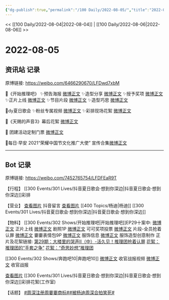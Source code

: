 ```yaml
---
{"dg-publish":true,"permalink":"/100 Daily/2022-08-05/","title":"2022-08-05","created":"2022-12-07T15:43:20.000+08:00","updated":"2023-04-11T14:46:33.672+08:00"}
---
```



<< [[100 Daily/2022-08-04\|2022-08-04]] | [[100 Daily/2022-08-06\|2022-08-06]] >>

# 2022-08-05

## 资讯站 记录

原博链接: https://weibo.com/6466290670/LFDwd7xbM

💫《开始推理吧》
✨预告海报 [微博正文](https://m.weibo.cn/6466290670/4799062727459001)
✨造型分享 [微博正文](https://m.weibo.cn/6466290670/4799067584991946)
✨授予奖项 [微博正文](https://m.weibo.cn/6466290670/4799113814606192)
✨正片上线 [微博正文](https://m.weibo.cn/6466290670/4799161427299413)
✨节目片段 [微博正文](https://m.weibo.cn/6466290670/4799162082133914)
✨造型巧思 [微博正文](https://m.weibo.cn/6466290670/4799236309521998)

💫dy夏日歌会
✨粉丝专属视频 [微博正文](https://m.weibo.cn/6466290670/4799118163837297)
✨彩排现场花絮 [微博正文](https://m.weibo.cn/6466290670/4799218844173414)

💫《天赐的声音3》幕后花絮 [微博正文](https://m.weibo.cn/6466290670/4799115562847560)

💫 团建活动定制门票 [微博正文](https://m.weibo.cn/6466290670/4799236731837387)

💫每日·早安 2021“荣耀中国节文化推广大使” 宣传合集[微博正文](https://m.weibo.cn/6466290670/4799018204401992)

---
## Bot 记录

原博链接: https://weibo.com/7452765754/LFDFEaR9T

【行程】
[[300 Events/301 Lives/抖音夏日歌会·想到你深边\|抖音夏日歌会·想到你深边]]彩排

【营业】
[查看图片](https://wx2.sinaimg.cn/large/0088n2Pggy1h4wa4urwi9j30yi0qb40t.jpg) 抖音留言 [查看图片](https://wx2.sinaimg.cn/large/0088n2Pggy1h4wa0k0hi6j30u01hdjvk.jpg) [[400 Topics/杨迪\|杨迪]] [[300 Events/301 Lives/抖音夏日歌会·想到你深边\|抖音夏日歌会·想到你深边]]

【物料】
[[300 Events/302 Shows/开始推理吧\|开始推理吧]]EP29十案中:
[微博正文](https://m.weibo.cn/2162247381/4799158647000289) 正片上线
[微博正文](https://m.weibo.cn/2162247381/4799059477660693) 剧照1P
[微博正文](https://m.weibo.cn/2162247381/4799105610028432) 可可奖项投票
[微博正文](https://m.weibo.cn/2162247381/4799159721268614) 片段-全员抢着认罪
[微博正文](https://m.weibo.cn/2162247381/4799172245457388) 嫑嫑表情包9P
[微博正文](https://m.weibo.cn/7710473200/4799066413732140) 服饰信息
[微博正文](https://m.weibo.cn/7710473200/4799227274199292) 服饰造型创意制作
正片及花絮链接:
[第29期：大楼里的哭声Ⅱ（中）-活久见！推理团抢着认罪](https://weibo.cn/sinaurl?u=https%3A%2F%2Fv.qq.com%2Fx%2Fcover%2Fmzc00200ynivua7%2Fr0043d15rft.html)
[花絮：推理团的“手套之争”](https://weibo.cn/sinaurl?u=https%3A%2F%2Fv.qq.com%2Fx%2Fcover%2Fmzc00200ynivua7%2Fj0043cyldvg.html)
[花絮：“奇思妙想”推理团](https://weibo.cn/sinaurl?u=https%3A%2F%2Fv.qq.com%2Fx%2Fcover%2Fmzc00200ynivua7%2Fn0043mhzxsq.html)

[[300 Events/302 Shows/奔跑吧10\|奔跑吧10]]
[微博正文](https://m.weibo.cn/5242381821/4799131987740252) 收官战报视频
[微博正文](https://m.weibo.cn/5242381821/4799135078943746) 收官战报

[查看图片](https://wx3.sinaimg.cn/large/0088n2Pggy1h4wa0a762zj30u01hd0wb.jpg) [[300 Events/301 Lives/抖音夏日歌会·想到你深边\|抖音夏日歌会·想到你深边]]彩排花絮(工作室)

【话题】
[#周深注册周嫑嫑商标#](https://s.weibo.com/weibo?q=%23%E5%91%A8%E6%B7%B1%E6%B3%A8%E5%86%8C%E5%91%A8%E5%AB%91%E5%AB%91%E5%95%86%E6%A0%87%23)[#被杨迪周深合拍笑死#](https://s.weibo.com/weibo?q=%23%E8%A2%AB%E6%9D%A8%E8%BF%AA%E5%91%A8%E6%B7%B1%E5%90%88%E6%8B%8D%E7%AC%91%E6%AD%BB%23)
